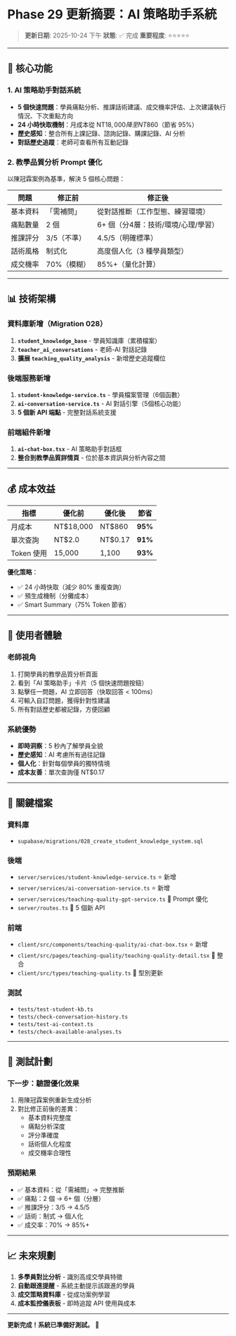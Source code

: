# Phase 29 更新摘要：AI 策略助手系統

> **更新日期**: 2025-10-24 下午
> **狀態**: ✅ 完成
> **重要程度**: ⭐⭐⭐⭐⭐

---

## 🎯 核心功能

### 1. AI 策略助手對話系統
- **5 個快速問題**：學員痛點分析、推課話術建議、成交機率評估、上次建議執行情況、下次重點方向
- **24 小時快取機制**：月成本從 NT$18,000 降至 NT$860（節省 95%）
- **歷史感知**：整合所有上課記錄、諮詢記錄、購課記錄、AI 分析
- **對話歷史追蹤**：老師可查看所有互動記錄

### 2. 教學品質分析 Prompt 優化
以陳冠霖案例為基準，解決 5 個核心問題：

| 問題 | 修正前 | 修正後 |
|------|--------|--------|
| 基本資料 | 「需補問」 | 從對話推斷（工作型態、練習環境） |
| 痛點數量 | 2 個 | 6+ 個（分4層：技術/環境/心理/學習） |
| 推課評分 | 3/5（不準） | 4.5/5（明確標準） |
| 話術風格 | 制式化 | 高度個人化（3 種學員類型） |
| 成交機率 | 70%（模糊） | 85%+（量化計算） |

---

## 📊 技術架構

### 資料庫新增（Migration 028）
1. **`student_knowledge_base`** - 學員知識庫（累積檔案）
2. **`teacher_ai_conversations`** - 老師-AI 對話記錄
3. **擴展 `teaching_quality_analysis`** - 新增歷史追蹤欄位

### 後端服務新增
1. **`student-knowledge-service.ts`** - 學員檔案管理（6個函數）
2. **`ai-conversation-service.ts`** - AI 對話引擎（5個核心功能）
3. **5 個新 API 端點** - 完整對話系統支援

### 前端組件新增
1. **`ai-chat-box.tsx`** - AI 策略助手對話框
2. **整合到教學品質詳情頁** - 位於基本資訊與分析內容之間

---

## 💰 成本效益

| 指標 | 優化前 | 優化後 | 節省 |
|------|--------|--------|------|
| 月成本 | NT$18,000 | NT$860 | **95%** |
| 單次查詢 | NT$2.0 | NT$0.17 | **91%** |
| Token 使用 | 15,000 | 1,100 | **93%** |

**優化策略**：
- ✅ 24 小時快取（減少 80% 重複查詢）
- ✅ 預生成機制（分攤成本）
- ✅ Smart Summary（75% Token 節省）

---

## 🎨 使用者體驗

### 老師視角
1. 打開學員的教學品質分析頁面
2. 看到「AI 策略助手」卡片（5 個快速問題按鈕）
3. 點擊任一問題，AI 立即回答（快取回答 < 100ms）
4. 可輸入自訂問題，獲得針對性建議
5. 所有對話歷史都被記錄，方便回顧

### 系統優勢
- **即時洞察**：5 秒內了解學員全貌
- **歷史感知**：AI 考慮所有過往記錄
- **個人化**：針對每個學員的獨特情境
- **成本友善**：單次查詢僅 NT$0.17

---

## 📝 關鍵檔案

### 資料庫
- `supabase/migrations/028_create_student_knowledge_system.sql`

### 後端
- `server/services/student-knowledge-service.ts` ⭐ 新增
- `server/services/ai-conversation-service.ts` ⭐ 新增
- `server/services/teaching-quality-gpt-service.ts` 🔧 Prompt 優化
- `server/routes.ts` 🔧 5 個新 API

### 前端
- `client/src/components/teaching-quality/ai-chat-box.tsx` ⭐ 新增
- `client/src/pages/teaching-quality/teaching-quality-detail.tsx` 🔧 整合
- `client/src/types/teaching-quality.ts` 🔧 型別更新

### 測試
- `tests/test-student-kb.ts`
- `tests/check-conversation-history.ts`
- `tests/test-ai-context.ts`
- `tests/check-available-analyses.ts`

---

## 🧪 測試計劃

### 下一步：驗證優化效果
1. 用陳冠霖案例重新生成分析
2. 對比修正前後的差異：
   - 基本資料完整度
   - 痛點分析深度
   - 評分準確度
   - 話術個人化程度
   - 成交機率合理性

### 預期結果
- ✅ 基本資料：從「需補問」→ 完整推斷
- ✅ 痛點：2 個 → 6+ 個（分層）
- ✅ 推課評分：3/5 → 4.5/5
- ✅ 話術：制式 → 個人化
- ✅ 成交率：70% → 85%+

---

## 📈 未來規劃

1. **多學員對比分析** - 識別高成交學員特徵
2. **自動跟進提醒** - 系統主動提示該跟進的學員
3. **成交策略資料庫** - 從成功案例學習
4. **成本監控儀表板** - 即時追蹤 API 使用與成本

---

**更新完成！系統已準備好測試。** 🚀
